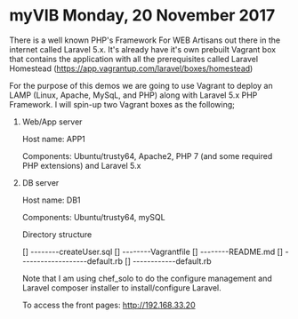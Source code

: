 # myVIB Monday, 20 November 2017
There is a well known PHP's Framework For WEB Artisans out there in the internet called Laravel 5.x. It's already have it's own prebuilt Vagrant box that contains the application with all the prerequisites called Laravel Homestead (https://app.vagrantup.com/laravel/boxes/homestead)


For the purpose of this demos we are going to use Vagrant to deploy an LAMP (Linux, Apache, MySqL, and PHP) along with Laravel 5.x PHP Framework. I will spin-up two Vagrant boxes as the following;

1. Web/App server

	Host name: APP1

	Components: Ubuntu/trusty64, Apache2, PHP 7 (and some required PHP extensions) and Laravel 5.x

2. DB server

	Host name: DB1

	Components: Ubuntu/trusty64, mySQL


	Directory structure

	<myVIB>
				[]
				--------createUser.sql
				[]
				--------Vagrantfile
				[]
				--------README.md
				[]
				--------<cookbooks>----<app>----<recipes>---default.rb
				[]
				-----<db>----<recipes>---default.rb


	Note that I am using chef_solo to do the configure management and Laravel composer installer to install/configure Laravel.

	To access the front pages: http://192.168.33.20
